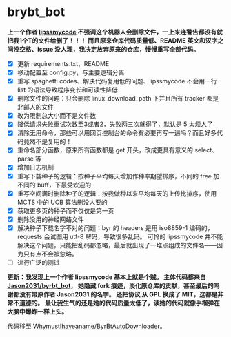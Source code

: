 # brybt_bot

**上一个作者 [lipssmycode](https://github.com/lipssmycode) 不强调这个机器人会删除文件，一上来连警告都没有就把我1个T的文件给删了！！！
而且原来仓库代码质量低、README 英文和汉字之间没空格、issue 没人理，我决定放弃原来的仓库，慢慢重写全部代码。**

- [x] 更新 requirements.txt、README
- [x] 移动配置至 config.py，与主要逻辑分离
- [x] 重写 spaghetti codes、解决代码复用低的问题、lipssmycode 不会用一行 list 的语法导致程序变长和可读性降低
- [x] 删除文件的问题：只会删除 linux_download_path 下并且所有 tracker 都是北邮人的文件
- [x] 改为限制总大小而不是文件数
- [x] 降低请求失败重试次数至3或者2，失败两三次就得了，默认是 5 太烦人了
- [x] 清除无用命令，那些可以用网页控制台的命令有必要再写一遍吗？而且好多代码竟然不是复用的！
- [x] 重命名部分函数，原来所有函数都是 get 开头，改成更具有意义的 select、parse 等
- [x] 增加日志机制
- [x] 重写下载种子的逻辑：按种子平均每天增加作种率期望排序，不同的 free 加不同的 buff，下最受欢迎的
- [x] 重写空间满时删除种子的逻辑：按我做种以来平均每天的上传比排序，使用 MCTS 中的 UCB 算法删没人要的
- [x] 获取更多页的种子而不仅仅是第一页
- [x] 删除没用的神经网络文件
- [x] 解决种子下载名字不对的问题：byr 的 headers 是用 iso8859-1 编码的，requests 会试图用 utf-8 解码，导致很多乱码。
可怜的 lipssmycode 并不能解决这个问题，只能把乱码都忽略，最后就出现了一堆点组成的文件名——因为只有点不会被忽略。
- [ ] 进行广泛的测试

**更新：我发现上一个作者 lipssmycode 基本上就是个贼。
主体代码都来自 [Jason2031/byrbt_bot](https://github.com/Jason2031/byrbt_bot)，
她隐藏 fork 痕迹，淡化原仓库的贡献，甚至最后的鸣谢都没有带原作者 Jason2031 的名字。
还把协议 从 GPL 换成了 MIT，这都是非常不道德的。
最让我生气的还是她的代码质量太低了，读她的代码就像手榴弹在大脑中爆炸一样上头。**

代码移至 [WhymustIhaveaname/ByrBtAutoDownloader](https://github.com/WhymustIhaveaname/ByrBtAutoDownloader)。
